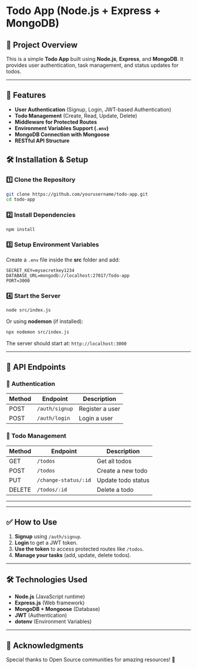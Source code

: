 # Todo App (Node.js + Express + MongoDB)

## 📌 Project Overview
This is a simple **Todo App** built using **Node.js**, **Express**, and **MongoDB**. It provides user authentication, task management, and status updates for todos.

---

## 🚀 Features
- **User Authentication** (Signup, Login, JWT-based Authentication)
- **Todo Management** (Create, Read, Update, Delete)
- **Middleware for Protected Routes**
- **Environment Variables Support (`.env`)**
- **MongoDB Connection with Mongoose**
- **RESTful API Structure**


## 🛠️ Installation & Setup

### 1️⃣ Clone the Repository
```sh
git clone https://github.com/yourusername/todo-app.git
cd todo-app
```

### 2️⃣ Install Dependencies
```sh
npm install
```

### 3️⃣ Setup Environment Variables
Create a `.env` file inside the **src** folder and add:
```
SECRET_KEY=mysecretkey1234
DATABASE_URL=mongodb://localhost:27017/Todo-app
PORT=3000
```

### 4️⃣ Start the Server
```sh
node src/index.js
```
Or using **nodemon** (if installed):
```sh
npx nodemon src/index.js
```
The server should start at: `http://localhost:3000`

---

## 📡 API Endpoints

### **🔹 Authentication**
| Method | Endpoint       | Description      |
|--------|--------------|-----------------|
| POST   | `/auth/signup` | Register a user |
| POST   | `/auth/login`  | Login a user    |

### **🔹 Todo Management**
| Method | Endpoint         | Description               |
|--------|-----------------|---------------------------|
| GET    | `/todos`         | Get all todos            |
| POST   | `/todos`        | Create a new todo        |
| PUT    | `/change-status/:id` | Update todo status     |
| DELETE | `/todos/:id`    | Delete a todo            |

---


---

## ✅ How to Use
1. **Signup** using `/auth/signup`.
2. **Login** to get a JWT token.
3. **Use the token** to access protected routes like `/todos`.
4. **Manage your tasks** (add, update, delete todos).

---

## 🛠 Technologies Used
- **Node.js** (JavaScript runtime)
- **Express.js** (Web framework)
- **MongoDB + Mongoose** (Database)
- **JWT** (Authentication)
- **dotenv** (Environment Variables)

---


## 🌟 Acknowledgments
Special thanks to Open Source communities for amazing resources! 💙

